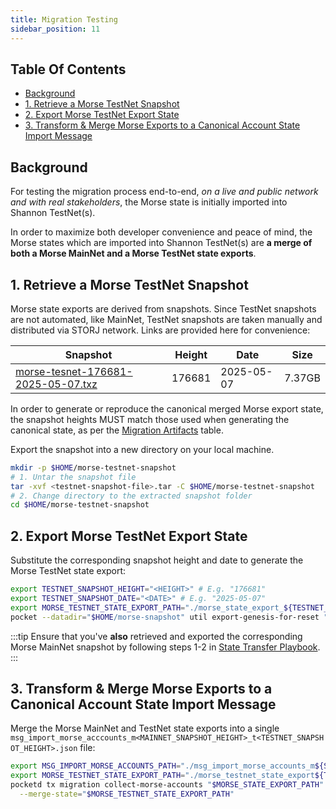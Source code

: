 ```yaml
---
title: Migration Testing
sidebar_position: 11
---
```


## Table Of Contents

- [Background](#background)
- [1. Retrieve a Morse TestNet Snapshot](#1-retrieve-a-morse-testnet-snapshot)
- [2. Export Morse TestNet Export State](#2-export-morse-testnet-export-state)
- [3. Transform & Merge Morse Exports to a Canonical Account State Import Message](#3-transform--merge-morse-exports-to-a-canonical-account-state-import-message)

## Background

For testing the migration process end-to-end, _on a live and public network and with real stakeholders_, the Morse state
is initially imported into Shannon TestNet(s).

In order to maximize both developer convenience and peace of mind, the Morse states which are imported into Shannon
TestNet(s) are **a merge of both a Morse MainNet and a Morse TestNet state exports**.

## 1. Retrieve a Morse TestNet Snapshot

Morse state exports are derived from snapshots. Since TestNet snapshots are not automated, like MainNet, TestNet snapshots are taken manually and distributed via STORJ network.
Links are provided here for convenience:

| Snapshot                                                                                                                                                      | Height | Date       | Size   | 
|---------------------------------------------------------------------------------------------------------------------------------------------------------------|--------|------------|--------|
| [morse-tesnet-176681-2025-05-07.txz](https://link.storjshare.io/raw/jwndx6se4o6tdwpeqhxm7imiam6a/pocket-network-snapshots/morse-tesnet-176681-2025-05-07.txz) | 176681 | 2025-05-07 | 7.37GB |

In order to generate or reproduce the canonical merged Morse export state, the snapshot heights MUST match those used when generating the canonical state, as per the [Migration Artifacts](https://github.com/pokt-network/poktroll/tree/main/tools/scripts/migration) table.

Export the snapshot into a new directory on your local machine.

```bash
mkdir -p $HOME/morse-testnet-snapshot
# 1. Untar the snapshot file
tar -xvf <testnet-snapshot-file>.tar -C $HOME/morse-testnet-snapshot
# 2. Change directory to the extracted snapshot folder
cd $HOME/morse-testnet-snapshot
```

## 2. Export Morse TestNet Export State

Substitute the corresponding snapshot height and date to generate the Morse TestNet state export:

```bash
export TESTNET_SNAPSHOT_HEIGHT="<HEIGHT>" # E.g. "176681"
export TESTNET_SNAPSHOT_DATE="<DATE>" # E.g. "2025-05-07"
export MORSE_TESTNET_STATE_EXPORT_PATH="./morse_state_export_${TESTNET_SNAPSHOT_HEIGHT}_${TESTNET_SNAPSHOT_DATE}.json"
pocket --datadir="$HOME/morse-snapshot" util export-genesis-for-reset "$TESTNET_SNAPSHOT_HEIGHT" pocket > "$MORSE_TESTNET_STATE_EXPORT_PATH"
```

:::tip
Ensure that you've **also** retrieved and exported the corresponding Morse MainNet snapshot by following steps 1-2
in [State Transfer Playbook](./4_state_transfer_playbook.md).
:::

## 3. Transform & Merge Morse Exports to a Canonical Account State Import Message

Merge the Morse MainNet and TestNet state exports into a single
`msg_import_morse_acccounts_m<MAINNET_SNAPSHOT_HEIGHT>_t<TESTNET_SNAPSHOT_HEIGHT>.json` file:

```bash
export MSG_IMPORT_MORSE_ACCOUNTS_PATH="./msg_import_morse_accounts_m${SNAPSHOT_HEIGHT}_t${TESTNET_SNAPSHOT_HEIGHT}.json"
export MORSE_TESTNET_STATE_EXPORT_PATH="./morse_testnet_state_export${TESTNET_SNAPSHOT_HEIGHT}_${TESTNET_SNAPSHOT_DATE}.json"
pocketd tx migration collect-morse-accounts "$MORSE_STATE_EXPORT_PATH" "$MSG_IMPORT_MORSE_ACCOUNTS_PATH" \
  --merge-state="$MORSE_TESTNET_STATE_EXPORT_PATH"
```